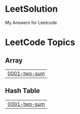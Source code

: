 # LeetSolution
My Answers for Leetcode

<!---LeetCode Topics Start-->
# LeetCode Topics
## Array
|  |
| ------- |
| [0001-two-sum](https://github.com/Akash-Bhattacharyya/LeetSolution/tree/master/0001-two-sum) |
## Hash Table
|  |
| ------- |
| [0001-two-sum](https://github.com/Akash-Bhattacharyya/LeetSolution/tree/master/0001-two-sum) |
<!---LeetCode Topics End-->